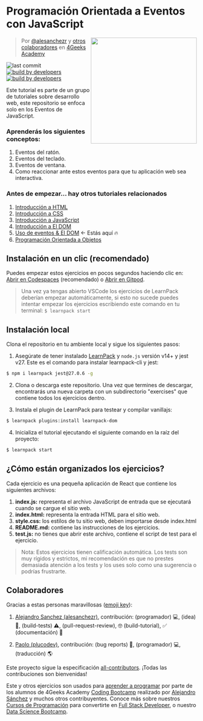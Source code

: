 # Programación Orientada a Eventos con JavaScript
<!-- hide -->
<a href="https://www.4geeksacademy.co"><img height="280" align="right" src="https://github.com/4GeeksAcademy/javascript-events-tutorial-exercises/blob/master/.learn/assets/badge.svg?raw=true"></a>

> Por [@alesanchezr](https://twitter.com/alesanchezr) y [otros colaboradores](https://github.com/4GeeksAcademy/javascript-events-tutorial-exercises/graphs/contributors) en [4Geeks Academy](https://4geeksacademy.co/)

![last commit](https://img.shields.io/github/last-commit/4geeksacademy/javascript-arrays-exercises-tutorial)
[![build by developers](https://img.shields.io/badge/build_by-Developers-blue)](https://breatheco.de)
[![build by developers](https://img.shields.io/twitter/follow/4geeksacademy?style=social&logo=twitter)](https://twitter.com/4geeksacademy)

Este tutorial es parte de un grupo de tutoriales sobre desarrollo web, este repositorio se enfoca solo en los Eventos de JavaScript.
<!-- endhide -->


### Aprenderás los siguientes conceptos:

1. Eventos del ratón.
2. Eventos del teclado.
3. Eventos de ventana.
4. Como reaccionar ante estos eventos para que tu aplicación web sea interactiva.

<!-- hide -->
### Antes de empezar... hay otros tutoriales relacionados

1. [Introducción a HTML](https://github.com/4GeeksAcademy/html-tutorial-exercises-course)
2. [Introducción a CSS](https://github.com/4GeeksAcademy/css-tutorial-exercises-course)
3. [Introducción a JavaScript](https://github.com/4GeeksAcademy/javascript-beginner-exercises-tutorial)
4. [Introducción a El DOM](https://github.com/4GeeksAcademy/javascript-dom-tutorial-exercises) 
5. [Uso de eventos & El DOM](https://github.com/4GeeksAcademy/javascript-events-tutorial-exercises) ← Estás aquí 🔥
6. [Programación Orientada a Objetos](https://github.com/4GeeksAcademy/object-oriented-javascript-tutorial-exercises)

## Instalación en un clic (recomendado)

Puedes empezar estos ejercicios en pocos segundos haciendo clic en: [Abrir en Codespaces](https://codespaces.new/?repo=4GeeksAcademy/javascript-events-tutorial-exercises) (recomendado) o [Abrir en Gitpod](https://gitpod.io#https://github.com/4GeeksAcademy/javascript-events-tutorial-exercises.git).

> Una vez ya tengas abierto VSCode los ejercicios de LearnPack deberían empezar automáticamente, si esto no sucede puedes intentar empezar los ejercicios escribiendo este comando en tu terminal: `$ learnpack start`

## Instalación local

Clona el repositorio en tu ambiente local y sigue los siguientes pasos:

1) Asegúrate de tener instalado [LearnPack](https://github.com/learnpack/learnpack-cli) y `node.js` versión v14+ y jest v27. Este es el comando para instalar learnpack-cli y jest:

```bash
$ npm i learnpack jest@27.0.6 -g
```

2) Clona o descarga este repositorio. Una vez que termines de descargar, encontrarás una nueva carpeta con un subdirectorio "exercises" que contiene todos los ejercicios dentro.

3) Instala el plugin de LearnPack para testear y compilar vanillajs:

```bash
$ learnpack plugins:install learnpack-dom
```

4) Inicializa el tutorial ejecutando el siguiente comando en la raíz del proyecto:

```bash
$ learnpack start
```
<!-- endhide -->


## ¿Cómo están organizados los ejercicios?

Cada ejercicio es una pequeña aplicación de React que contiene los siguientes archivos:

1. **index.js:** representa el archivo JavaScript de entrada que se ejecutará cuando se cargue el sitio web.
1. **index.html:** representa la entrada HTML para el sitio web.
1. **style.css:** los estilos de tu sitio web, deben importarse desde index.html
2. **README.md:** contiene las instrucciones de los ejercicios.
3. **test.js:** no tienes que abrir este archivo, contiene el script de test para el ejercicio.

> Nota: Estos ejercicios tienen calificación automática. Los tests son muy rígidos y estrictos, mi recomendación es que no prestes demasiada atención a los tests y los uses solo como una sugerencia o podrías frustrarte.

## Colaboradores
 
Gracias a estas personas maravillosas ([emoji key](https://github.com/kentcdodds/all-contributors#emoji-key)):

1. [Alejandro Sanchez (alesanchezr)](https://github.com/alesanchezr), contribución: (programador) 💻, (idea) 🤔, (build-tests) ⚠️, (pull-request-review), 🤓 (build-tutorial), ✅ (documentación) 📖

2. [Paolo (plucodev)](https://github.com/plucodev), contribución: (bug reports) 🐛, (programador) 💻, (traducción) 🌎

Este proyecto sigue la especificación [all-contributors](https://github.com/kentcdodds/all-contributors). ¡Todas las contribuciones son bienvenidas!

Este y otros ejercicios son usados para [aprender a programar](https://4geeksacademy.com/es/aprender-a-programar/aprender-a-programar-desde-cero) por parte de los alumnos de 4Geeks Academy [Coding Bootcamp](https://4geeksacademy.com/us/coding-bootcamp) realizado por [Alejandro Sánchez](https://twitter.com/alesanchezr) y muchos otros contribuyentes. Conoce más sobre nuestros [Cursos de Programación](https://4geeksacademy.com/es/curso-de-programacion-desde-cero?lang=es) para convertirte en [Full Stack Developer](https://4geeksacademy.com/es/coding-bootcamps/desarrollador-full-stack/?lang=es), o nuestro [Data Science Bootcamp](https://4geeksacademy.com/es/coding-bootcamps/curso-datascience-machine-learning).
